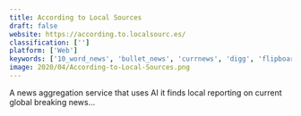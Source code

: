 ```yaml
---
title: According to Local Sources
draft: false 
website: https://according.to.localsourc.es/
classification: ['']
platform: ['Web']
keywords: ['10_word_news', 'bullet_news', 'currnews', 'digg', 'flipboard', 'google_news', 'hvper', 'neil_-_personal_curator_ai', 'news_wiinkz', 'news360', 'no_fee_news', 'nwsty', 'pressgrade', 'reddit', 'shufflehex', 'theweblist.net', 'texture', 'todaynews.info', 'topick', 'quippd']
image: 2020/04/According-to-Local-Sources.png
---
```

A news aggregation service that uses AI it finds local reporting on current global breaking news...